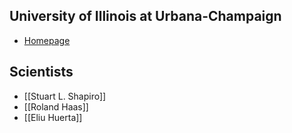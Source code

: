## University of Illinois at Urbana-Champaign

- [Homepage](https://illinois.edu)

## Scientists

- [[Stuart L. Shapiro]]
- [[Roland Haas]]
- [[Eliu Huerta]]